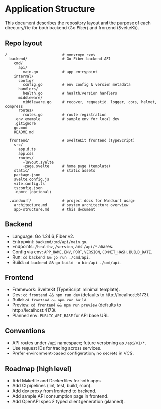 # Application Structure

This document describes the repository layout and the purpose of each directory/file for both backend (Go Fiber) and frontend (SvelteKit).

## Repo layout
```
/                         # monorepo root
  backend/                # Go Fiber backend API
    cmd/
      api/
        main.go           # app entrypoint
    internal/
      config/
        config.go         # env config & version metadata
      handlers/
        health.go         # health/version handlers
      middleware/
        middleware.go     # recover, requestid, logger, cors, helmet, compress
      routes/
        routes.go         # route registration
    .env.example          # sample env for local dev
    .gitignore
    go.mod
    README.md

  frontend/               # SvelteKit frontend (TypeScript)
    src/
      app.d.ts
      app.css
      routes/
        +layout.svelte
        +page.svelte      # home page (template)
    static/               # static assets
    package.json
    svelte.config.js
    vite.config.ts
    tsconfig.json
    .npmrc (optional)

  .windwurf/              # project docs for Windsurf usage
    architecture.md       # system architecture overview
    app-structure.md      # this document
```

## Backend
- Language: Go 1.24.6, Fiber v2.
- Entrypoint: `backend/cmd/api/main.go`.
- Endpoints: `/healthz`, `/version`, and `/api/*` aliases.
- Config via env: `APP_NAME`, `ENV`, `PORT`, `VERSION`, `COMMIT_HASH`, `BUILD_DATE`.
- Run: `cd backend && go run ./cmd/api`.
- Build: `cd backend && go build -o bin/api ./cmd/api`.

## Frontend
- Framework: SvelteKit (TypeScript, minimal template).
- Dev: `cd frontend && npm run dev` (defaults to http://localhost:5173).
- Build: `cd frontend && npm run build`.
- Preview: `cd frontend && npm run preview` (defaults to http://localhost:4173).
- Planned env: `PUBLIC_API_BASE` for API base URL.

## Conventions
- API routes under `/api` namespace; future versioning as `/api/v1/*`.
- Use request IDs for tracing across services.
- Prefer environment-based configuration; no secrets in VCS.

## Roadmap (high level)
- Add Makefile and Dockerfiles for both apps.
- Add CI pipelines (lint, test, build, scan).
- Add dev proxy from frontend to backend.
- Add sample API consumption page in frontend.
- Add OpenAPI spec & typed client generation (planned).
